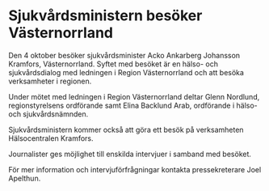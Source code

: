 # Sjukvårdsministern besöker Västernorrland

Den 4 oktober besöker sjukvårdsminister Acko Ankarberg Johansson Kramfors, Västernorrland. Syftet med besöket är en hälso- och sjukvårdsdialog med ledningen i Region Västernorrland och att besöka verksamheter i regionen.

Under mötet med ledningen i Region Västernorrland deltar Glenn Nordlund, regionstyrelsens ordförande samt Elina Backlund Arab, ordförande i hälso- och sjukvårdsnämnden.

Sjukvårdsministern kommer också att göra ett besök på verksamheten Hälsocentralen Kramfors.

Journalister ges möjlighet till enskilda intervjuer i samband med besöket.

För mer information och intervjuförfrågningar kontakta pressekreterare Joel Apelthun.
